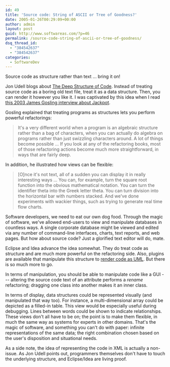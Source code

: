 ```yaml
---
id: 49
title: 'Source code: String of ASCII or Tree of Goodness?'
date: 2005-01-26T00:29:09+00:00
author: admin
layout: post
guid: http://www.softwareas.com/?p=46
permalink: /source-code-string-of-ascii-or-tree-of-goodness/
dsq_thread_id:
  - "384542637"
  - "384542637"
categories:
  - SoftwareDev
---
```

Source code as structure rather than text ... bring it on!

Jon Udell blogs about [The Deep Structure of Code](http://weblog.infoworld.com/udell/2005/01/19.html#a1154). Instead of treating source code as a boring old text file, treat it as a data structure. Then, you can render it however you like it. I was captivated by this idea when I read [this 2003 James Gosling interview about Jackpot](http://www.artima.com/intv/jackpot.html).

Gosling explained that treating programs as structures lets you perform powerful refactorings:

<blockquote>
It's a very different world when a program is an algebraic structure rather than a bag of characters, when you can actually do algebra on programs rather than just swizzling characters around. A lot of things become possible ...  If you look at any of the refactoring books, most of those refactoring actions become much more straightforward, in ways that are fairly deep.</blockquote>

In addition, he illustrated how views can be flexible:

<blockquote>[O]nce it's not text, all of a sudden you can display it in really interesting ways ... You can, for example, turn the square root function into the obvious mathematical notation. You can turn the identifier theta into the Greek letter theta. You can turn division into the horizontal bar with numbers stacked. And we've done experiments with wackier things, such as trying to generate real time flow charts.</blockquote>

Software developers, we need to eat our own dog food. Through the magic of software, we've allowed end-users to view and manipulate databases in countless ways. A single corporate database might be viewed and edited via any number of command-line interfaces, charts, text reports, and web pages. But how about source code? Just a glorified text editor will do, mate.

Eclipse and Idea advance the idea somewhat. They do treat code as structure and are much more powerful on the refactoring side. Also, plugins are available that manipulate this structure to [render code as UML](http://bcs-oops.org.uk/resources/designrecovery/v3_document.htm). But there is so much more to go.

In terms of manipulation, you should be able to manipulate code like a GUI --- altering the source code text of an attribute performs a *rename* refactoring; dragging one class into another makes it an inner class.

In terms of display, data structures could be represented visually (and manipulated that way too). For instance, a multi-dimensional array could be depicted as a filled-in table.  This view would be especially useful during debugging. Lines between words could be shown to indicate relationships. These views don't all have to be on; the point is to make them flexible, in much the same way as systems for experts in other domains. That's the magic of software, and something you can't do with paper: infinite representations of the same data; the right combination chosen based on the user's disposition and situational needs.

As a side note, the idea of representing the code in XML is actually a non-issue. As Jon Udell points out, programmers themselves don't have to touch the underlying structure, and Eclipse/Idea are living proof.